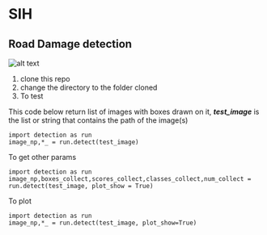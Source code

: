 # SIH
## Road Damage detection
![alt text](https://drive.google.com/uc?id=1MiaRqHoFel01ZpCmvY3T8VZHpHe6oyO2)
1. clone this repo
2. change the directory to the folder cloned
3. To test

This code below return list of images with boxes drawn on it, ***test_image*** is the list or string that contains the path of the image(s)
```
import detection as run
image_np,*_ = run.detect(test_image)
```
To get other params
```
import detection as run
image_np,boxes_collect,scores_collect,classes_collect,num_collect = run.detect(test_image, plot_show = True)
```

To plot 
```
import detection as run
image_np,*_ = run.detect(test_image, plot_show=True)
```
